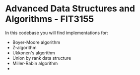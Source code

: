 # Advanced Data Structures and Algorithms - FIT3155

In this codebase you will find implementations for:
- Boyer-Moore algorithm
- Z-algorithm
- Ukkonen's algorithm
- Union by rank data structure 
- Miller-Rabin algorithm
- 